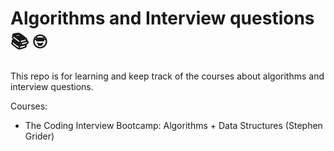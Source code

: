 # Algorithms and Interview questions 📚 🤓

This repo is for learning and keep track of the courses about algorithms and interview questions.

Courses:

- The Coding Interview Bootcamp: Algorithms + Data Structures (Stephen Grider)
